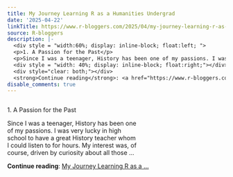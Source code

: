 ```yaml
---
title: My Journey Learning R as a Humanities Undergrad
date: '2025-04-22'
linkTitle: https://www.r-bloggers.com/2025/04/my-journey-learning-r-as-a-humanities-undergrad/
source: R-bloggers
description: |-
  <div style = "width:60%; display: inline-block; float:left; ">
  <p>1. A Passion for the Past</p>
  <p>Since I was a teenager, History has been one of my passions. I was very lucky in high school to have a great History teacher whom I could listen to for hours. My interest was, of course, driven by curiosity about all those ...</p></div>
  <div style = "width: 40%; display: inline-block; float:right;"></div>
  <div style="clear: both;"></div>
  <strong>Continue reading</strong>: <a href="https://www.r-bloggers.com/2025/04/my-journey-learning-r-as-a-humanities-undergrad/">My Journey Learning R as a ...
disable_comments: true
---
```

<div style = "width:60%; display: inline-block; float:left; ">
<p>1. A Passion for the Past</p>
<p>Since I was a teenager, History has been one of my passions. I was very lucky in high school to have a great History teacher whom I could listen to for hours. My interest was, of course, driven by curiosity about all those ...</p></div>
<div style = "width: 40%; display: inline-block; float:right;"></div>
<div style="clear: both;"></div>
<strong>Continue reading</strong>: <a href="https://www.r-bloggers.com/2025/04/my-journey-learning-r-as-a-humanities-undergrad/">My Journey Learning R as a ...